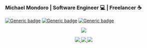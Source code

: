 ##

### Michael Mondoro | Software Engineer 💻 | Freelancer ☕

[![Generic badge](https://img.shields.io/badge/Linkedin--blue?logo=linkedin)](https://www.linkedin.com/in/michael-mondoro-8b7423151/)
[![Generic badge](https://img.shields.io/badge/Website--red.svg)](http://michaelmondoro.com)
[![Generic badge](https://img.shields.io/badge/Services--darkgreen?logo=fiverr)](https://www.fiverr.com/michael_mondoro)


<p align="center">
  <a href="https://www.github.com/michaelMondoro"><img src="http://github-profile-summary-cards.vercel.app/api/cards/profile-details?username=michaelMondoro&theme=tokyonight"></a>
  
</p>
  
<p float="left" align="center">
  <a href="https://www.github.com/michaelMondoro">
    <img src="http://github-profile-summary-cards.vercel.app/api/cards/stats?username=michaelMondoro&theme=tokyonight">
    <img src="http://github-profile-summary-cards.vercel.app/api/cards/repos-per-language?username=michaelMondoro&theme=tokyonight">
    <img src="https://github-readme-stats.vercel.app/api/top-langs?username=michaelMondoro&layout=compact&theme=tokyonight&hide_border=true"/>
  </a>
</p>


